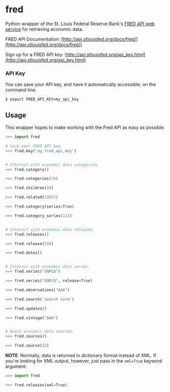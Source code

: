 fred
====

Python wrapper of the St. Louis Federal Reserve Bank's [FRED API web
service](http://api.stlouisfed.org/docs/fred/) for retrieving economic data.

FRED API Documentation:
[http://api.stlouisfed.org/docs/fred/](http://api.stlouisfed.org/docs/fred/)

Sign up for a FRED API key:
[http://api.stlouisfed.org/api_key.html](http://api.stlouisfed.org/api_key.html)

### API Key ###

You can save your API key, and have it automatically accessible, on the command line:

    $ export FRED_API_KEY=my_api_key


Usage
-----

This wrapper hopes to make working with the Fred API as easy as
possible.

```python
>>> import fred

# Save your FRED API key.
>>> fred.key('my_fred_api_key')


# Interact with economic data categories.
>>> fred.category()

>>> fred.categories(24)

>>> fred.children(24)

>>> fred.related(32073)

>>> fred.category(series=True)

>>> fred.category_series(123)


# Interact with economic data releases.
>>> fred.releases()

>>> fred.release(250)

>>> fred.dates()


# Interact with economic data series.
>>> fred.series("GNPCA")

>>> fred.series("GNPCA", release=True)

>>> fred.observations("AAA")

>>> fred.search('search term')

>>> fred.updates()

>>> fred.vintage("AAA")


# Query economic data sources.
>>> fred.sources()

>>> fred.source(23)
```

**NOTE**: Normally, data is returned in dictionary format instead of XML. If you're
looking for XML output, however, just pass in the `xml=True` keyword argument.

```python
>>> import fred

>>> fred.releases(xml=True)
```
